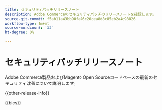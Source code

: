 ```yaml
---
title: セキュリティパッチリリースノート
description: Adobe Commerceのセキュリティパッチのリリースノートを確認します。
source-git-commit: f5ab11a43bb90fa96c20cea8d8c85eb2a4c98826
workflow-type: tm+mt
source-wordcount: '33'
ht-degree: 0%

---
```



# セキュリティパッチリリースノート

Adobe Commerce製品およびMagento Open Sourceコードベースの最新のセキュリティ改善について説明します。

{{other-release-info}}

{{bics}}
